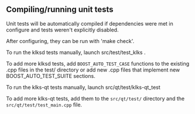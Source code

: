 Compiling/running unit tests
------------------------------------

Unit tests will be automatically compiled if dependencies were met in configure
and tests weren't explicitly disabled.

After configuring, they can be run with 'make check'.

To run the klksd tests manually, launch src/test/test_klks .

To add more klksd tests, add `BOOST_AUTO_TEST_CASE` functions to the existing
.cpp files in the test/ directory or add new .cpp files that
implement new BOOST_AUTO_TEST_SUITE sections.

To run the klks-qt tests manually, launch src/qt/test/klks-qt_test

To add more klks-qt tests, add them to the `src/qt/test/` directory and
the `src/qt/test/test_main.cpp` file.
